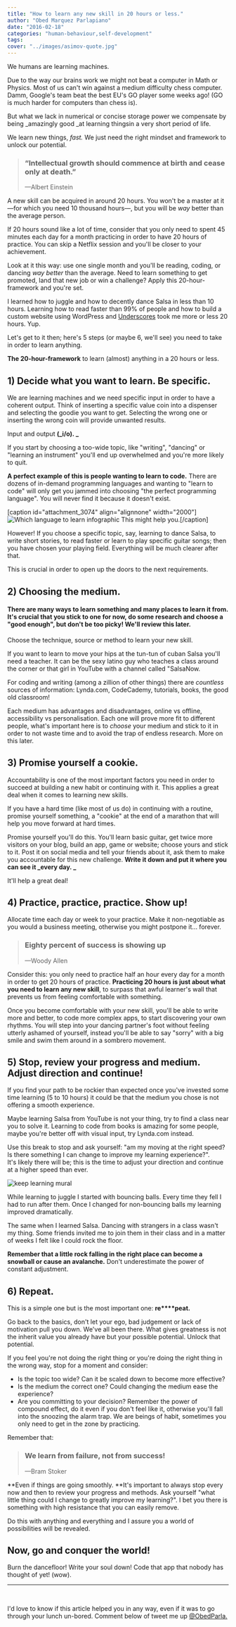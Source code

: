 ```yaml
---
title: "How to learn any new skill in 20 hours or less."
author: "Obed Marquez Parlapiano"
date: "2016-02-18"
categories: "human-behaviour,self-development"
tags:
cover: "../images/asimov-quote.jpg"
---
```


We humans are learning machines.

Due to the way our brains work we might not beat a computer in Math or Physics. Most of us can't win against a medium difficulty chess computer. Damm, Google's team beat the best EU's GO player some weeks ago! (GO is much harder for computers than chess is).

But what we lack in numerical or concise storage power we compensate by being _amazingly good _at learning thingsin a very short period of life.

We learn new things, _fast._ We just need the right mindset and framework to unlock our potential.

> ### “Intellectual growth should commence at birth and cease only at death.”
> 
> —Albert Einstein

A new skill can be acquired in around 20 hours. You won't be a master at it—for which you need 10 thousand hours—, but you will be _way_ better than the average person.

If 20 hours sound like a lot of time, consider that you only need to spent 45 minutes each day for a month practicing in order to have 20 hours of practice. You can skip a Netflix session and you'll be closer to your achievement.

Look at it this way: use one single month and you'll be reading, coding, or dancing _way better_ than the average. Need to learn something to get promoted, land that new job or win a challenge? Apply this 20-hour-framework and you're set.

I learned how to juggle and how to decently dance Salsa in less than 10 hours. Learning how to read faster than 99% of people and how to build a custom website using WordPress and [Underscores](http://underscores.me/) took me more or less 20 hours. Yup.

Let's get to it then; here's 5 steps (or maybe 6, we'll see) you need to take in order to learn anything.

**The 20-hour-framework** to learn (almost) anything in a 20 hours or less.

## 1) Decide what you want to learn. Be specific.

We are learning machines and we need specific input in order to have a coherent output. Think of inserting a specific value coin into a dispenser and selecting the goodie you want to get. Selecting the wrong one or inserting the wrong coin will provide unwanted results.

Input and output **(_i/o). _**

If you start by choosing a too-wide topic, like "writing", "dancing" or "learning an instrument" you'll end up overwhelmed and you're more likely to quit.

**A perfect example of this is people wanting to learn to code.** There are dozens of in-demand programming languages and wanting to "learn to code" will only get you jammed into choosing "the perfect programming language". You will never find it because it doesn't exist.

\[caption id="attachment\_3074" align="alignnone" width="2000"\]![Which language to learn infographic](images/which-language.png) This might help you.\[/caption\]

However! If you choose a specific topic, say, learning to dance Salsa, to write short stories, to read faster or learn to play specific guitar songs; then you have chosen your playing field. Everything will be much clearer after that.

This is crucial in order to open up the doors to the next requirements.

## 2) Choosing the medium.

#### There are many ways to learn something and many places to learn it from. It's crucial that you stick to one for now, do some research and choose a "good enough", but don't be too picky! We'll review this later.

Choose the technique, source or method to learn your new skill.

If you want to learn to move your hips at the tun-tun of cuban Salsa you'll need a teacher. It can be the sexy latino guy who teaches a class around the corner or that girl in YouTube with a channel called "SalsaNow.

For coding and writing (among a zillion of other things) there are _countless_ sources of information: Lynda.com, CodeCademy, tutorials, books, the good old classroom!

Each medium has advantages and disadvantages, online vs offline, accessibility vs personalisation. Each one will prove more fit to different people, what's important here is to _choose_ your medium and stick to it in order to not waste time and to avoid the trap of endless research. More on this later.

## 3) Promise yourself a cookie.

Accountability is one of the most important factors you need in order to succeed at building a new habit or continuing with it. This applies a great deal when it comes to learning new skills.

If you have a hard time (like most of us do) in continuing with a routine, promise yourself something, a "cookie" at the end of a marathon that will help you move forward at hard times.

Promise yourself you'll do this. You'll learn basic guitar, get twice more visitors on your blog, build an app, game or website; choose yours and stick to it. Post it on social media and tell your friends about it, ask them to make you accountable for this new challenge. **Write it down and put it where you can see it _every day. _**

It'll help a great deal!

## 4) Practice, practice, practice. Show up!

Allocate time each day or week to your practice. Make it non-negotiable as you would a business meeting, otherwise you might postpone it... forever.

> ### Eighty percent of success is showing up
> 
> —Woody Allen

Consider this: you only need to practice half an hour every day for a month in order to get 20 hours of practice. **Practicing 20 hours is just about what you need to learn any new skill**, to surpass that awful learner's wall that prevents us from feeling comfortable with something.

Once you become comfortable with your new skill, you'll be able to write more and better, to code more complex apps, to start discovering your own rhythms. You will step into your dancing partner's foot without feeling utterly ashamed of yourself, instead you'll be able to say "sorry" with a big smile and swim them around in a sombrero movement.

## 5) Stop, review your progress and medium. Adjust direction and continue!

If you find your path to be rockier than expected once you've invested some time learning (5 to 10 hours) it could be that the medium you chose is not offering a smooth experience.

Maybe learning Salsa from YouTube is not your thing, try to find a class near you to solve it. Learning to code from books is amazing for some people, maybe you're better off with visual input, try Lynda.com instead.

Use this break to stop and ask yourself: "am my moving at the right speed? Is there something I can change to improve my learning experience?". It's likely there will be; this is the time to adjust your direction and continue at a higher speed than ever.

![keep learning mural](images/wall-837313_1920.jpg)

While learning to juggle I started with bouncing balls. Every time they fell I had to run after them. Once I changed for non-bouncing balls my learning improved dramatically.

The same when I learned Salsa. Dancing with strangers in a class wasn't my thing. Some friends invited me to join them in their class and in a matter of weeks I felt like I could rock the floor.

**Remember that a little rock falling in the right place can become a snowball or cause an avalanche.** Don't underestimate the power of constant adjustment.

## 6) Repeat.

This is a simple one but is the most important one: **re****peat.**

Go back to the basics, don't let your ego, bad judgement or lack of motivation pull you down. We've all been there. What gives greatness is not the inherit value you already have but your possible potential. Unlock that potential.

If you feel you're not doing the right thing or you're doing the right thing in the wrong way, stop for a moment and consider:

- Is the topic too wide? Can it be scaled down to become more effective?
- Is the medium the correct one? Could changing the medium ease the experience?
- Are you committing to your decision? Remember the power of compound effect, do it even if you don't feel like it, otherwise you'll fall into the snoozing the alarm trap. We are beings of habit, sometimes you only need to get in the zone by practicing.

Remember that:

> ### We learn from failure, not from success!
> 
> —Bram Stoker

**Even if things are going smoothly. **It's important to always stop every now and then to review your progress and methods. Ask yourself "what little thing could I change to greatly improve my learning?". I bet you there is something with high resistance that you can easily remove.

Do this with anything and everything and I assure you a world of possibilities will be revealed.

## Now, go and conquer the world!

Burn the dancefloor! Write your soul down! Code that app that nobody has thought of yet! (wow).

* * *

 

I'd love to know if this article helped you in any way, even if it was to go through your lunch un-bored. Comment below of tweet me up [@ObedParla.](https://twitter.com/ObedParla)
